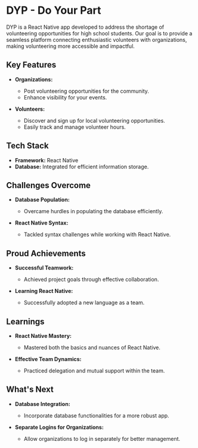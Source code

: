 # DYP - Do Your Part

DYP is a React Native app developed to address the shortage of volunteering opportunities for high school students. Our goal is to provide a seamless platform connecting enthusiastic volunteers with organizations, making volunteering more accessible and impactful.

## Key Features

- **Organizations:**
  - Post volunteering opportunities for the community.
  - Enhance visibility for your events.

- **Volunteers:**
  - Discover and sign up for local volunteering opportunities.
  - Easily track and manage volunteer hours.

## Tech Stack

- **Framework:** React Native
- **Database:** Integrated for efficient information storage.

## Challenges Overcome

- **Database Population:**
  - Overcame hurdles in populating the database efficiently.
  
- **React Native Syntax:**
  - Tackled syntax challenges while working with React Native.

## Proud Achievements

- **Successful Teamwork:**
  - Achieved project goals through effective collaboration.
  
- **Learning React Native:**
  - Successfully adopted a new language as a team.

## Learnings

- **React Native Mastery:**
  - Mastered both the basics and nuances of React Native.
  
- **Effective Team Dynamics:**
  - Practiced delegation and mutual support within the team.

## What's Next

- **Database Integration:**
  - Incorporate database functionalities for a more robust app.
  
- **Separate Logins for Organizations:**
  - Allow organizations to log in separately for better management.
